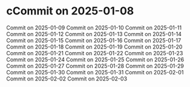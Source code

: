# cCommit on 2025-01-08
Commit on 2025-01-09
Commit on 2025-01-10
Commit on 2025-01-11
Commit on 2025-01-12
Commit on 2025-01-13
Commit on 2025-01-14
Commit on 2025-01-15
Commit on 2025-01-16
Commit on 2025-01-17
Commit on 2025-01-18
Commit on 2025-01-19
Commit on 2025-01-20
Commit on 2025-01-21
Commit on 2025-01-22
Commit on 2025-01-23
Commit on 2025-01-24
Commit on 2025-01-25
Commit on 2025-01-26
Commit on 2025-01-27
Commit on 2025-01-28
Commit on 2025-01-29
Commit on 2025-01-30
Commit on 2025-01-31
Commit on 2025-02-01
Commit on 2025-02-02
Commit on 2025-02-03
